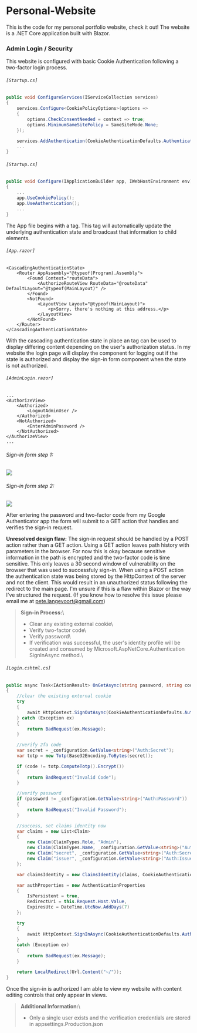 # Personal-Website
This is the code for my personal portfolio website, check it out!
The website is a .NET Core application built with Blazor.

### Admin Login / Security
This website is configured with basic Cookie Authentication following a two-factor login process.

###### `[Startup.cs]`
```cs
public void ConfigureServices(IServiceCollection services)
{
    services.Configure<CookiePolicyOptions>(options =>
    {
        options.CheckConsentNeeded = context => true;
        options.MinimumSameSitePolicy = SameSiteMode.None;
    });

    services.AddAuthentication(CookieAuthenticationDefaults.AuthenticationScheme).AddCookie();
    ...
}
```

###### `[Startup.cs]`
```cs
public void Configure(IApplicationBuilder app, IWebHostEnvironment env)
{
    ...
    app.UseCookiePolicy();
    app.UseAuthentication();
    ...
}
```

The App file begins with a <CascadingAuthenticationState> tag.
This tag will automatically update the underlying authentication state and broadcast that information to child elements.

###### `[App.razor]`
```
<CascadingAuthenticationState>
    <Router AppAssembly="@typeof(Program).Assembly">
        <Found Context="routeData">
            <AuthorizeRouteView RouteData="@routeData" DefaultLayout="@typeof(MainLayout)" />
        </Found>
        <NotFound>
            <LayoutView Layout="@typeof(MainLayout)">
                <p>Sorry, there's nothing at this address.</p>
            </LayoutView>
        </NotFound>
    </Router>
</CascadingAuthenticationState>
```

With the cascading authentication state in place an <AuthorizeView> tag can be used to display differing content depending on the user's authorization status.
In my website the login page will display the component for logging out if the state is authorized and display the sign-in form component when the state is not authorized.

###### `[AdminLogin.razor]`
```
...
<AuthorizeView>
    <Authorized>
        <LogoutAdminUser />
    </Authorized>
    <NotAuthorized>
        <EnterAdminPassword />
    </NotAuthorized>
</AuthorizeView>
...
```

###### Sign-in form step 1:
[![](https://tiny-img.com/images/custom-uploads/optimized/admin-password.png)]()

###### Sign-in form step 2:
[![](https://tiny-img.com/images/custom-uploads/optimized/admin-code.png)]()

After entering the password and two-factor code from my Google Authenticator app the form will submit to a GET action that handles and verifies the sign-in request.

**Unresolved design flaw:** The sign-in request should be handled by a POST action rather than a GET action. Using a GET action leaves path history with parameters in the browser. For now this is okay because sensitive information in the path is encrypted and the two-factor code is time sensitive. This only leaves a 30 second window of vulnerability on the browser that was used to successfuly sign-in. When using a POST action the authentication state was being stored by the HttpContext of the server and not the client. This would result in an unauthorized status following the redirect to the main page. I'm unsure if this is a flaw within Blazor or the way I've structured the request. (If you know how to resolve this issue please email me at pete.langevoort@gmail.com)

>**Sign-in Process:**\
>- Clear any existing external cookie\
>- Verify two-factor code\
>- Verify password\
>- If verification was successful, the user's identity profile will be created and consumed by Microsoft.AspNetCore.Authentication SignInAsync method.\

###### `[Login.cshtml.cs]`
```cs
public async Task<IActionResult> OnGetAsync(string password, string code)
{
    //clear the existing external cookie
    try
    {
        await HttpContext.SignOutAsync(CookieAuthenticationDefaults.AuthenticationScheme);
    } catch (Exception ex)
    {
        return BadRequest(ex.Message);
    }

    //verify 2fa code
    var secret = _configuration.GetValue<string>("Auth:Secret");
    var totp = new Totp(Base32Encoding.ToBytes(secret));

    if (code != totp.ComputeTotp().Encrypt())
    {
        return BadRequest("Invalid Code");
    }

    //verify password
    if (password != _configuration.GetValue<string>("Auth:Password"))
    {
        return BadRequest("Invalid Password");
    }

    //success, set claims identity now
    var claims = new List<Claim>
    {
        new Claim(ClaimTypes.Role, "Admin"),
        new Claim(ClaimTypes.Name, _configuration.GetValue<string>("Auth:Username")),
        new Claim("secret", _configuration.GetValue<string>("Auth:Secret")),
        new Claim("issuer", _configuration.GetValue<string>("Auth:Issuer"))
    };

    var claimsIdentity = new ClaimsIdentity(claims, CookieAuthenticationDefaults.AuthenticationScheme);

    var authProperties = new AuthenticationProperties
    {
        IsPersistent = true,
        RedirectUri = this.Request.Host.Value,
        ExpiresUtc = DateTime.UtcNow.AddDays(7)
    };

    try
    {
        await HttpContext.SignInAsync(CookieAuthenticationDefaults.AuthenticationScheme, new ClaimsPrincipal(claimsIdentity), authProperties);
    }
    catch (Exception ex)
    {
        return BadRequest(ex.Message);
    }

    return LocalRedirect(Url.Content("~/"));
}
```

Once the sign-in is authorized I am able to view my website with content editing controls that only appear in <Authorized> views.

>**Additional Information:**\
>- Only a single user exists and the verification credentials are stored in appsettings.Production.json
